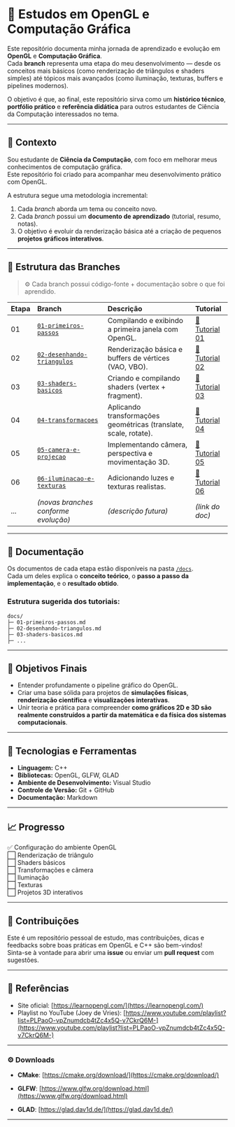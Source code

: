 ﻿# 🧠 Estudos em OpenGL e Computação Gráfica

Este repositório documenta minha jornada de aprendizado e evolução em **OpenGL** e **Computação Gráfica**.  
Cada **branch** representa uma etapa do meu desenvolvimento — desde os conceitos mais básicos (como renderização de triângulos e shaders simples) até tópicos mais avançados (como iluminação, texturas, buffers e pipelines modernos).

O objetivo é que, ao final, este repositório sirva como um **histórico técnico**, **portfólio prático** e **referência didática** para outros estudantes de Ciência da Computação interessados no tema.

---

## 📘 Contexto

Sou estudante de **Ciência da Computação**, com foco em melhorar meus conhecimentos de computação gráfica.  
Este repositório foi criado para acompanhar meu desenvolvimento prático com OpenGL.  

A estrutura segue uma metodologia incremental:  
1. Cada *branch* aborda um tema ou conceito novo.  
2. Cada *branch* possui um **documento de aprendizado** (tutorial, resumo, notas).  
3. O objetivo é evoluir da renderização básica até a criação de pequenos **projetos gráficos interativos**.

---

## 🌿 Estrutura das Branches

> ⚙️ Cada branch possui código-fonte + documentação sobre o que foi aprendido.

| Etapa | Branch | Descrição | Tutorial |
|:------|:--------|:-----------|:----------|
| 01 | [`01-primeiros-passos`](link-da-branch) | Compilando e exibindo a primeira janela com OpenGL. | [📄 Tutorial 01](link-do-doc) |
| 02 | [`02-desenhando-triangulos`](link-da-branch) | Renderização básica e buffers de vértices (VAO, VBO). | [📄 Tutorial 02](link-do-doc) |
| 03 | [`03-shaders-basicos`](link-da-branch) | Criando e compilando shaders (vertex + fragment). | [📄 Tutorial 03](link-do-doc) |
| 04 | [`04-transformacoes`](link-da-branch) | Aplicando transformações geométricas (translate, scale, rotate). | [📄 Tutorial 04](link-do-doc) |
| 05 | [`05-camera-e-projecao`](link-da-branch) | Implementando câmera, perspectiva e movimentação 3D. | [📄 Tutorial 05](link-do-doc) |
| 06 | [`06-iluminacao-e-texturas`](link-da-branch) | Adicionando luzes e texturas realistas. | [📄 Tutorial 06](link-do-doc) |
| ... | *(novas branches conforme evolução)* | *(descrição futura)* | *(link do doc)* |

---

## 📂 Documentação

Os documentos de cada etapa estão disponíveis na pasta [`/docs`](./docs/).  
Cada um deles explica o **conceito teórico**, o **passo a passo da implementação**, e o **resultado obtido**.

### Estrutura sugerida dos tutoriais:
```
docs/
├─ 01-primeiros-passos.md
├─ 02-desenhando-triangulos.md
├─ 03-shaders-basicos.md
├─ ...
```

---

## 🎯 Objetivos Finais

- Entender profundamente o pipeline gráfico do OpenGL.  
- Criar uma base sólida para projetos de **simulações físicas**, **renderização científica** e **visualizações interativas**.  
- Unir teoria e prática para compreender **como gráficos 2D e 3D são realmente construídos a partir da matemática e da física dos sistemas computacionais**.

---

## 🧩 Tecnologias e Ferramentas

- **Linguagem:** C++  
- **Bibliotecas:** OpenGL, GLFW, GLAD  
- **Ambiente de Desenvolvimento:** Visual Studio
- **Controle de Versão:** Git + GitHub  
- **Documentação:** Markdown

---

## 📈 Progresso

✅ Configuração do ambiente OpenGL  
⬜ Renderização de triângulo  
⬜ Shaders básicos  
⬜ Transformações e câmera  
⬜ Iluminação  
⬜ Texturas  
⬜ Projetos 3D interativos

---

## 🤝 Contribuições

Este é um repositório pessoal de estudo, mas contribuições, dicas e feedbacks sobre boas práticas em OpenGL e C++ são bem-vindos!  
Sinta-se à vontade para abrir uma **issue** ou enviar um **pull request** com sugestões.

---

## 🔗 Referências

- Site oficial: [https://learnopengl.com/](https://learnopengl.com/)
- Playlist no YouTube (Joey de Vries): [https://www.youtube.com/playlist?list=PLPaoO-vpZnumdcb4tZc4x5Q-v7CkrQ6M-](https://www.youtube.com/playlist?list=PLPaoO-vpZnumdcb4tZc4x5Q-v7CkrQ6M-)

---

### ⚙️ Downloads

- **CMake**: [https://cmake.org/download/](https://cmake.org/download/)

- **GLFW**: [https://www.glfw.org/download.html](https://www.glfw.org/download.html)

- **GLAD**: [https://glad.dav1d.de/](https://glad.dav1d.de/)

---


